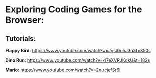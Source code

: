# Exploring Coding Games for the Browser:

## Tutorials:

**Flappy Bird:** https://www.youtube.com/watch?v=Jgst0rihJ3o&t=350s

**Dino Run:** https://www.youtube.com/watch?v=47eXVRJKdkU&t=182s

**Mario:** https://www.youtube.com/watch?v=2nucjefSr6I

